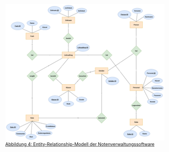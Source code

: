 <a href="https://raw.githubusercontent.com/notenverwaltung/Notenverwaltungssoftware/master/Bilder/Entity-Relationship-Modell.png" data-toggle="lightbox" data-title="Entity-Relationship-Modell" data-footer="Entity-Relationship-Modell">
    <img src="https://raw.githubusercontent.com/notenverwaltung/Notenverwaltungssoftware/master/Bilder/Entity-Relationship-Modell.png" class="img-fluid">
    <figcaption>Abbildung 4: Entity-Relationship-Modell der Notenverwaltungssoftware</figcaption>
</a>
